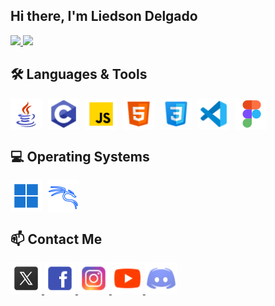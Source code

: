 <h2>Hi there, I'm Liedson Delgado</h2>

<div style="display: flex; justify-content: ;">
    <a href="https://github.com/LiedsonDelgado/github-readme-stats">
        <img src="https://github-readme-stats.vercel.app/api?username=LiedsonDelgado&rank_icon=github&theme=dark&hide_border=true&count_private=true&show_icons=true&include_all_commits=true" width="425">
        <img src="https://github-readme-stats.vercel.app/api/top-langs/?username=LiedsonDelgado&layout=compact&langs_count=7&theme=dark&hide_border=true&include_all_commits=true" width="280">
    </a>
</div>

<h2>🛠️ Languages & Tools</h2>
<div style="display: flex; gap: 10px;">
    <img src="img/icons8-java-50.png" width="50" height="50">
    <img src="img/icons8-c-48.png" width="50" height="50">
    <img src="img/icons8-js-48.png" width="50" height="50">
    <img src="img/icons8-html-48.png" width="50" height="50">
    <img src="img/icons8-css-48.png" width="50" height="50">
    <img src="img/icons8-vs-code-48.png" width="50" height="50">
    <img src="img/icons8-figma-50.png" width="50" height="50">
</div>

<h2>💻 Operating Systems</h2>
<div style="display: flex; gap: 10px;">
    <img src="img/windows-11.png" width="50" height="50">
    <img src="img/kali-linux.png" width="50" height="50">
</div>

<h2>📫 Contact Me</h2>
    <a href="https://x.com/Liedson_Delgado"> <img src="img/icons8-x-50.png" width="50" height="50"> </a>
    <a href="https://www.facebook.com/liedson.delgado.vrs"> <img src="img/icons8-facebook-48.png" width="50" height="50"> </a>
    <a href="https://www.instagram.com/liedson._.delgado/"> <img src="img/icons8-instagram-48.png" width="50" height="50"> </a>
    <a href="https://www.youtube.com/@ghost_spectrumX31"> <img src="img/icons8-youtube-48.png" width="50" height="50"> </a>
    <a href="https://discord.com/channels/1243267265542225970/1243267265542225975"> <img src="img/icons8-discord-48.png" width="50" height="50"> </a>
